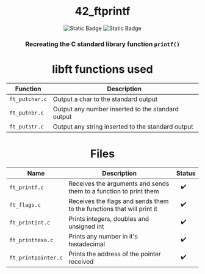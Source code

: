 <div align="center">

# 42_ftprintf
![Static Badge](https://img.shields.io/badge/score-%3100%2F100-green?style=for-the-badge&labelColor=%2312263A&color=%2306BCC1)
![Static Badge](https://img.shields.io/badge/language-C-green?style=for-the-badge&labelColor=%2312263A&color=%2306BCC1)

### Recreating the C standard library function `printf()`

# libft functions used
Function | Description
--|--|
`ft_putchar.c` | Output a char to the standard output
`ft_putnbr.c` | Output any number inserted to the standard output
`ft_putstr.c` | Output any string inserted to the standard output

# Files
Name | Description | Status 
--|--|--
`ft_printf.c`| Receives the arguments and sends them to a function to print them | ⠀✔️
`ft_flags.c` | Receives the flags and sends them to the functions that will print it | ⠀✔️
`ft_printint.c` | Prints integers, doubles and unsigned int | ⠀✔️
`ft_printhexa.c` | Prints any number in it's hexadecimal | ⠀✔️
`ft_printpointer.c` | Prints the address of the pointer received | ⠀✔️ 

</div>
